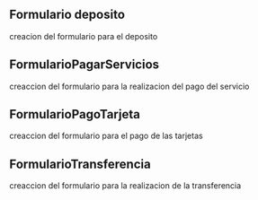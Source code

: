 ## Formulario deposito
creacion del formulario para el deposito
## FormularioPagarServicios
creaccion del formulario para la realizacion del pago del servicio
## FormularioPagoTarjeta
creaccion del formulario para el pago de las tarjetas
## FormularioTransferencia
creaccion del formulario para la realizacion de la transferencia